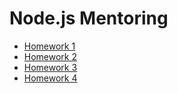 # Node.js Mentoring

- [Homework 1](docs/hw1.md)
- [Homework 2](docs/hw2.md)
- [Homework 3](docs/hw3.md)
- [Homework 4](docs/hw4.md)
